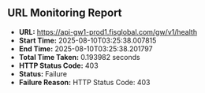 ## URL Monitoring Report

- **URL:** https://api-gw1-prod1.fisglobal.com/gw/v1/health
- **Start Time:** 2025-08-10T03:25:38.007815
- **End Time:** 2025-08-10T03:25:38.201797
- **Total Time Taken:** 0.193982 seconds
- **HTTP Status Code:** 403
- **Status:** Failure
- **Failure Reason:** HTTP Status Code: 403
